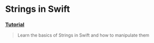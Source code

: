  # Strings in Swift
 ### [Tutorial](https://designcode.io/swiftui-handbook-strings-in-swift)
> Learn the basics of Strings in Swift and how to manipulate them
 